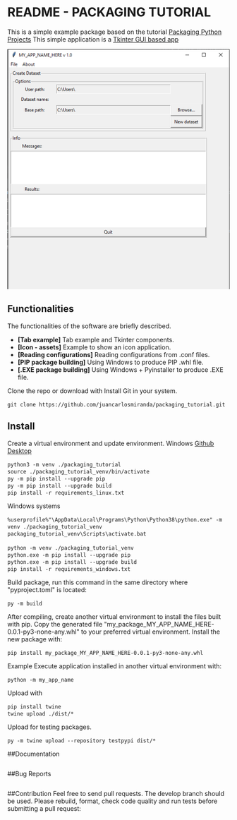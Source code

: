 # README - PACKAGING TUTORIAL
This is a simple example package based on the tutorial [Packaging Python Projects](https://packaging.python.org/en/latest/tutorials/packaging-projects/)
This simple application is a [Tkinter GUI based app](https://docs.python.org/es/3/library/tkinter.html)

![app_example_1](https://github.com/juancarlosmiranda/packaging_tutorial/blob/main/img/app_example_1.png?raw=true)

## Functionalities
The functionalities of the software are briefly described.
* **[Tab example]**  Tab example and Tkinter components.
* **[Icon - assets]** Example to show an icon application.
* **[Reading configurations]** Reading configurations from .conf files.
* **[PIP package building]** Using Windows to produce PIP .whl file.
* **[.EXE package building]** Using Windows + Pyinstaller to produce .EXE file.



Clone the repo or download with
Install Git in your system.
```
git clone https://github.com/juancarlosmiranda/packaging_tutorial.git
```
## Install

Create a virtual environment and update environment. Windows [Github Desktop](https://desktop.github.com/)

```
python3 -m venv ./packaging_tutorial
source ./packaging_tutorial_venv/bin/activate
py -m pip install --upgrade pip
py -m pip install --upgrade build
pip install -r requirements_linux.txt
```

Windows systems

```
%userprofile%"\AppData\Local\Programs\Python\Python38\python.exe" -m venv ./packaging_tutorial_venv
packaging_tutorial_venv\Scripts\activate.bat

python -m venv ./packaging_tutorial_venv
python.exe -m pip install --upgrade pip
python.exe -m pip install --upgrade build
pip install -r requirements_windows.txt
```


Build package, run this command in the same directory where "pyproject.toml" is located:
```
py -m build
```

After compiling, create another virtual environment to install the files built with pip.
Copy the generated file "my_package_MY_APP_NAME_HERE-0.0.1-py3-none-any.whl" to your preferred virtual environment.
Install the new package with:

```
pip install my_package_MY_APP_NAME_HERE-0.0.1-py3-none-any.whl
```

Example
Execute application installed in another virtual environment with: 
```
python -m my_app_name
```

Upload with
```
pip install twine
twine upload ./dist/*
```
Upload for testing packages.

```
py -m twine upload --repository testpypi dist/*
```


##Documentation
```
```
##Bug Reports
```
```

##Contribution
Feel free to send pull requests. The develop branch should be used.
Please rebuild, format, check code quality and run tests before submitting a pull request:

